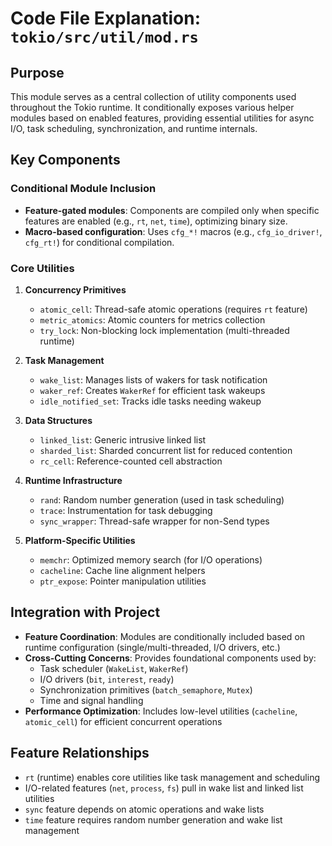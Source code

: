 # Code File Explanation: `tokio/src/util/mod.rs`

## Purpose
This module serves as a central collection of utility components used throughout the Tokio runtime. It conditionally exposes various helper modules based on enabled features, providing essential utilities for async I/O, task scheduling, synchronization, and runtime internals.

## Key Components

### Conditional Module Inclusion
- **Feature-gated modules**: Components are compiled only when specific features are enabled (e.g., `rt`, `net`, `time`), optimizing binary size.
- **Macro-based configuration**: Uses `cfg_*!` macros (e.g., `cfg_io_driver!`, `cfg_rt!`) for conditional compilation.

### Core Utilities
1. **Concurrency Primitives**
   - `atomic_cell`: Thread-safe atomic operations (requires `rt` feature)
   - `metric_atomics`: Atomic counters for metrics collection
   - `try_lock`: Non-blocking lock implementation (multi-threaded runtime)

2. **Task Management**
   - `wake_list`: Manages lists of wakers for task notification
   - `waker_ref`: Creates `WakerRef` for efficient task wakeups
   - `idle_notified_set`: Tracks idle tasks needing wakeup

3. **Data Structures**
   - `linked_list`: Generic intrusive linked list
   - `sharded_list`: Sharded concurrent list for reduced contention
   - `rc_cell`: Reference-counted cell abstraction

4. **Runtime Infrastructure**
   - `rand`: Random number generation (used in task scheduling)
   - `trace`: Instrumentation for task debugging
   - `sync_wrapper`: Thread-safe wrapper for non-Send types

5. **Platform-Specific Utilities**
   - `memchr`: Optimized memory search (for I/O operations)
   - `cacheline`: Cache line alignment helpers
   - `ptr_expose`: Pointer manipulation utilities

## Integration with Project
- **Feature Coordination**: Modules are conditionally included based on runtime configuration (single/multi-threaded, I/O drivers, etc.)
- **Cross-Cutting Concerns**: Provides foundational components used by:
  - Task scheduler (`WakeList`, `WakerRef`)
  - I/O drivers (`bit`, `interest`, `ready`)
  - Synchronization primitives (`batch_semaphore`, `Mutex`)
  - Time and signal handling
- **Performance Optimization**: Includes low-level utilities (`cacheline`, `atomic_cell`) for efficient concurrent operations

## Feature Relationships
- `rt` (runtime) enables core utilities like task management and scheduling
- I/O-related features (`net`, `process`, `fs`) pull in wake list and linked list utilities
- `sync` feature depends on atomic operations and wake lists
- `time` feature requires random number generation and wake list management
